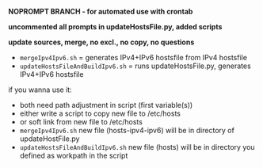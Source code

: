 **NOPROMPT BRANCH - for automated use with crontab**

**uncommented all prompts in updateHostsFile.py, added scripts**

**update sources, merge, no excl., no copy, no questions**

* `mergeIpv4Ipv6.sh` = generates IPv4+IPv6 hostsfile from IPv4 hostsfile
* `updateHostsFileAndBuildIpv6.sh` = runs updateHostsFile.py, generates IPv4+IPv6 hostsfile


if you wanna use it:
* both need path adjustment in script (first variable(s))
* either write a script to copy new file to /etc/hosts
* or soft link from new file to /etc/hosts
* `mergeIpv4Ipv6.sh` new file (hosts-ipv4-ipv6) will be in directory of updateHostFile.py
* `updateHostsFileAndBuildIpv6.sh` new file (hosts) will be in directory you defined as workpath in the script

